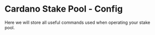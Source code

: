 # Cardano Stake Pool - Config

Here we will store all useful commands used when operating your stake pool.
